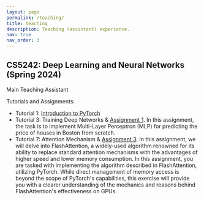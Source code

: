 ```yaml
---
layout: page
permalink: /teaching/
title: teaching
description: Teaching (assistant) experience.
nav: true
nav_order: 3
---
```


CS5242: Deep Learning and Neural Networks (Spring 2024)
--------------------------------------------------------
Main Teaching Assistant

Tutorials and Assignments:
- Tutorial 1: [Introduction to PyTorch](https://github.com/MaruyamaAya/CS5242-materials/blob/main/tut1.pptx)
- Tutorial 3: Training Deep Networks & [Assignment 1](https://github.com/MaruyamaAya/CS5242-materials/blob/main/CS5242_2024spring_HW1_solution.ipynb). In this assignment, the task is to implement Multi-Layer Perceptron (MLP) for predicting the price of houses in Boston from scratch.
- Tutorial 7: Attention Mechanism & [Assignment 3](https://github.com/MaruyamaAya/CS5242-materials/blob/main/CS5242_Assignment3_solution.ipynb). In this assignment, we will delve into FlashAttention, a widely-used algorithm renowned for its ability to replace standard attention mechanisms with the advantages of higher speed and lower memory consumption. In this assignment, you are tasked with implementing the algorithm described in FlashAttention, utilizing PyTorch. While direct management of memory access is beyond the scope of PyTorch's capabilities, this exercise will provide you with a clearer understanding of the mechanics and reasons behind FlashAttention's effectiveness on GPUs. 